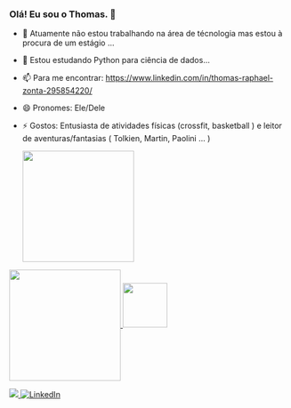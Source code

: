### Olá! Eu sou o Thomas. 👋


- 🔭 Atuamente não estou trabalhando na área de técnologia mas estou à procura de um estágio ...
- 🌱 Estou estudando Python para ciência de dados...
- 📫 Para me encontrar: https://www.linkedin.com/in/thomas-raphael-zonta-295854220/
- 😄 Pronomes: Ele/Dele
- ⚡ Gostos: Entusiasta de atividades físicas (crossfit, basketball ) e leitor de aventuras/fantasias ( Tolkien, Martin, Paolini ... )


  <a href="https://github.com/anuraghazra/github-readme-stats">
  <img height=200 align="center" src="https://github-readme-stats.vercel.app/api?username=tomrzonta&show_icons=true&show_icons=true&theme=radical" />
</a>
<a href="https://github.com/anuraghazra/convoychat">
  <img height=200 align="center" src="https://github-readme-stats.vercel.app/api/top-langs?username=tomrzonta&layout=compact&langs_count=8&card_width=320" />
</a>

<img src="https://cdn.jsdelivr.net/gh/devicons/devicon/icons/python/python-original.svg" width=80 height=80 />


<a href="https://www.instagram.com/myselftom" target="_blank"><img src="https://img.shields.io/badge/Instagram-E4405F?style=for-the-badge&logo=instagram&logoColor=white" target="_blank">
[![LinkedIn](https://img.shields.io/badge/LinkedIn-0077B5?style=for-the-badge&logo=linkedin&logoColor=white)](https://www.linkedin.com/in/thomas-raphael-zonta-295854220/)
